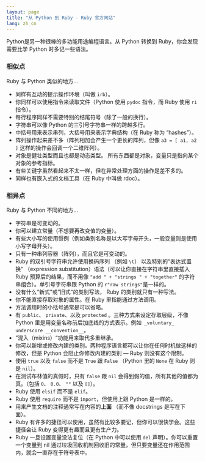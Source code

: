 ```yaml
---
layout: page
title: "从 Python 到 Ruby - Ruby 官方网站"
lang: zh_cn
---
```


Python是另一种很棒的多功能用途编程语言。从  Python 转换到 Ruby，你会发现需要比学 Python 时多记一些语法。

### 相似点

Ruby 与 Python 类似的地方...

* 同样有互动的提示操作环境（叫做 `irb`）。
* 你同样可以使用指令来读取文件（Python 使用 `pydoc` 指令，而 Ruby 使用 `ri`指令）。
* 每行程序同样不需要特别的结尾符号（除了一般的换行）。
* 字符串可以像 Python 的三引号字符串一样的跨越多行。
* 中括号用来表示串列，大括号用来表示字典结构（在 Ruby 称为 “hashes”）。
* 阵列操作起来差不多（阵列相加会产生一个更长的阵列，但像 `a3 = [ a1, a2 ]` 这样的操作会回调一个二维阵列）。
* 对象是健壮类型而且也都是动态类型。
    所有东西都是对象，变量只是指向某个对象的参考指标。
* 有些关键字虽然看起来不太一样，但在异常处理方面的操作是差不多的。
* 同样也有嵌入式的文档工具（在 Ruby 中叫做 rdoc）。

### 相异点

Ruby 与 Python 不同的地方...

* 字符串是可变动的。
* 你可以建立常量（不想要再改变值的变量）。
* 有些大小写的使用惯例（例如类别名称是以大写字母开头，一般变量则是使用小写字母开头）。
* 只有一种串列容器（阵列），而且它是可变动的。
* Ruby 的双引号字符串允许使用换码序列 （例如 `\t`） 以及特别的“表达式置换” （expression substitution）语法（可以让你直接在字符串里直接插入 Ruby 预算后的结果，而不用像 `"add " + "strings " + "together"` 的字符串组合）。单引号字符串跟 Python 的 `r"raw strings"`是一样的。
* 没有什么“新式”或”旧式“的类别写法， Ruby 的类别就只有一种写法。
* 你不能直接存取对象的属性。在 Ruby 里指能通过方法调用。
* 方法调用时的小括号通常是可以省略。
* 有 `public`、 `private`、以及 `protected` 。三种方式来设定存取层级，不像 Python 里是用变量名称前后加底线的方式表示。例如` _voluntary_ underscore __convention__`。
* ”混入（mixins）“功能用来取代多重继承。
* 你可以新增或修改内建的类别。两种程序语言都可以让你在任何时机做这样的修改，但是 Python 会阻止你修改内建的类别 — Ruby 则没有这个限制。
* 使用 `true` 以及 `false` 而不是 `True` 跟 `False` （Python 里的 `None` 在 Ruby 则是 `nil`）。
* 在测试布林值的真假时，只有 `false` 跟 `nil` 会得到假的值，所有其他的值都为真。（包括 `0`、 `0.0`、 `""` 以及 `[]`）。
* Ruby 使用 `elsif` 而不是 `elif`。
* Ruby 使用 `require` 而不是 `import`，但使用上跟 Python 是一样的。
* 用来产生文档的注释通常写在内容的**上面** （而不像 docstrings 是写在下面）。
* Ruby 有许多的捷径可以使用，虽然有比较多要记，但你可以很快学会。这些捷径会让 Ruby 变得更有趣而且更有生产力。
* Ruby 一旦设置变量没法复位（在 Python 中可以使用 `del` 声明）。你可以重置一个变量到 nil 通过垃圾回收机制回收旧的常量，但只要变量还在作用范围内，就会一直存在于符号表中。